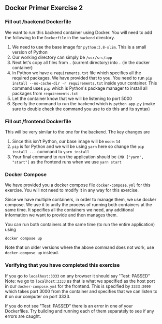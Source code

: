 ## Docker Primer Exercise 2

### Fill out /backend Dockerfile

We want to run this backend container using Docker. You will need to add the following to the `Dockerfile` in the `backend` directory.

1. We need to use the base image for `python:3.8-slim`. This is a small version of Python
2. Our working directory can simply be `/usr/src/app`
3. Next let's copy all files from `.` (current directory) into `.` (in the docker container)
4. In Python we have a `requirements.txt` file which specifies all the required packages. We have provided that to you. You need to run `pip install --no-cache-dir -r requirements.txt` inside your container. This command uses `pip` which is Python's package manager to install all packages from `requirements.txt`
5. Let the container know that we will be listening to port 5000
6. Specify the command to run the backend which is `python app.py` (make sure to double check the command you use to do this and its syntax)

### Fill out /frontend Dockerfile

This will be very similar to the one for the backend. The key changes are

1. Since this isn't Python, our base image will be `node:14`
2. `pip` is for Python and we will be using `yarn` here so change the `pip install ...` command to `yarn install`
3. Your final command to run the application should be `CMD ["yarn", "start"]` as the frontend runs when we use `yarn start`

### Docker Compose

We have provided you a docker compose file `docker-compose.yml` for this exercise. You will not need to modify it in any way for this exercise.

Since we have multiple containers, in order to manage them, we use docker compose. We use it to unify the process of running both containers at the same time. It specifies all the containers we need, any additional information we want to provide and then manages them.

You can run both containers at the same time (to run the entire application) using

```
docker compose up
```

Note that on older versions where the above command does not work, use `docker-compose up` instead.

### Verifying that you have completed this exercise

If you go to `localhost:3333` on any browser it should say "Test: PASSED"
Note: we go to `localhost:3333` as that is what we specified as the host port in our `docker-compose.yml` for the frontend. This is specified by `3333:3000` which takes port 3000 from the container and specifies that we can listen to it on our computer on port 3333.


If you do not see "Test: PASSED" there is an error in one of your Dockerfiles. Try building and running each of them separately to see if any errors are caught.
